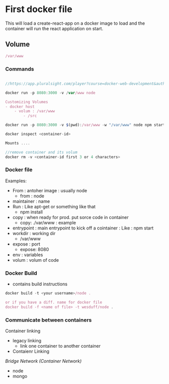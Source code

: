 # First docker file 
This will load a create-react-app on a docker image to load and the container will run the react application on start. 

## Volume
```javaScript
/var/www
```

### Commands
```javaScript

//https://app.pluralsight.com/player?course=docker-web-development&author=dan-wahlin&name=docker-web-development-m4&clip=7&mode=live

docker run -p 8080:3000 -v /var/www node

Customizing Volumes
- docker host
    - volum : /var/www
        - /src

docker run -p 8080:3000 -v $(pwd):/var/www -w "/var/www" node npm start

docker inspect <container-id>

Mounts ....

//remove container and its volum
docker rm -v <container-id first 3 or 4 characters>
```

### Docker file 
Examples: 
- From : antoher image : usually node
    - from : node
- maintainer : name
- Run : Like apt-get or something like that
    - npm install 
- copy : when ready for prod. put sorce code in container
    - copy: ./var/www : example 
- entrypoint : main entrypoint to kick off a cointainer : Like : npm start
- workdir : working dir
    - /var/www
- expose : port
    - expose: 8080
- env : variables
- volum : volum of code


### Docker Build
- contains build instructions

```javaScript
docker build -t <your username>/node .

or if you have a diff. name for docker file
docker build -f <name of file> -t wesduff/node .

```

### Communicate between containers
Container linking
- legacy linking
    - link one container to another container
- Contaienr Linking

_Bridge Network (Container Network)_
- node 
- mongo



